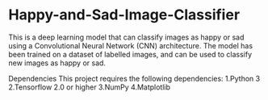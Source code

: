 # Happy-and-Sad-Image-Classifier

This is a deep learning model that can classify images as happy or sad using a Convolutional Neural Network (CNN) architecture. The model has been trained on a dataset of labelled images, and can be used to classify new images as happy or sad.

Dependencies
This project requires the following dependencies:
   1.Python 3
   2.Tensorflow 2.0 or higher
   3.NumPy
   4.Matplotlib
   
 
  
